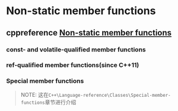 # Non-static member functions



## cppreference [Non-static member functions](https://en.cppreference.com/w/cpp/language/member_functions)



### const- and volatile-qualified member functions



### ref-qualified member functions(since C++11)



### Special member functions

> NOTE: 这在`C++\Language-reference\Classes\Special-member-functions`章节进行介绍

